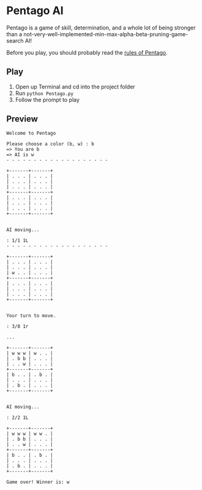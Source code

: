 Pentago AI
==========

Pentago is a game of skill, determination, and a whole lot of being stronger than a not-very-well-implemented-min-max-alpha-beta-pruning-game-search AI!

Before you play, you should probably read the [rules of Pentago](https://en.wikipedia.org/wiki/Pentago).

## Play

1. Open up Terminal and cd into the project folder
2. Run `python Pentago.py`
3. Follow the prompt to play

## Preview
```
Welcome to Pentago

Please choose a color (b, w) : b
=> You are b
=> AI is w
- - - - - - - - - - - - - - - - - - -

+-------+-------+
| . . . | . . . |
| . . . | . . . |
| . . . | . . . |
+-------+-------+
| . . . | . . . |
| . . . | . . . |
| . . . | . . . |
+-------+-------+


AI moving...

: 1/1 1L
- - - - - - - - - - - - - - - - - - -

+-------+-------+
| . . . | . . . |
| . . . | . . . |
| w . . | . . . |
+-------+-------+
| . . . | . . . |
| . . . | . . . |
| . . . | . . . |
+-------+-------+


Your turn to move.

: 3/8 1r

...

+-------+-------+
| w w w | w . . |
| . b b | . . . |
| . . w | . . . |
+-------+-------+
| b . . | . b . |
| . . . | . . . |
| . b . | . . . |
+-------+-------+


AI moving...

: 2/2 1L

+-------+-------+
| w w w | w w . |
| . b b | . . . |
| . . w | . . . |
+-------+-------+
| b . . | . b . |
| . . . | . . . |
| . b . | . . . |
+-------+-------+

Game over! Winner is: w
```